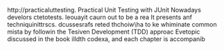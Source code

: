
http://practicaluttesting.
Practical Unit Testing with JUnit 
Nowadays develors ctetotests. leouayit  caurn out to be a rea
It presents anf techniquinittrscs. dcussesrafs reted thchoiw\ha to ke whiminate common mista by followin the Tesiven Development (TDD) approac Evetopic discussed in the book  illdth codexa, and each chapter is accompanib













